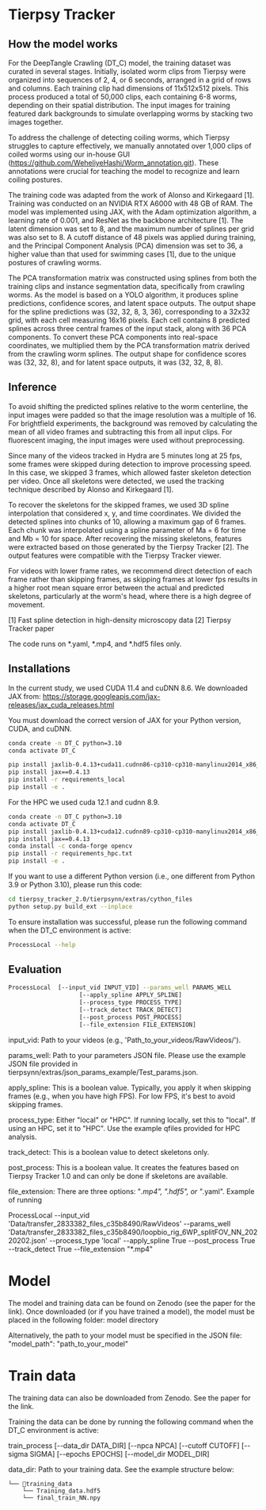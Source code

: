 # Tierpsy Tracker 

## How the model works

For the DeepTangle Crawling (DT_C) model, the training dataset was curated in several stages. Initially, isolated worm clips from Tierpsy were organized into sequences of 2, 4, or 6 seconds, arranged in a grid of rows and columns. Each training clip had dimensions of 11x512x512 pixels. This process produced a total of 50,000 clips, each containing 6-8 worms, depending on their spatial distribution. The input images for training featured dark backgrounds to simulate overlapping worms by stacking two images together.

To address the challenge of detecting coiling worms, which Tierpsy struggles to capture effectively, we manually annotated over 1,000 clips of coiled worms using our in-house GUI (https://github.com/WeheliyeHashi/Worm_annotation.git). These annotations were crucial for teaching the model to recognize and learn coiling postures.

The training code was adapted from the work of Alonso and Kirkegaard [1]. Training was conducted on an NVIDIA RTX A6000 with 48 GB of RAM. The model was implemented using JAX, with the Adam optimization algorithm, a learning rate of 0.001, and ResNet as the backbone architecture [1]. The latent dimension was set to 8, and the maximum number of splines per grid was also set to 8. A cutoff distance of 48 pixels was applied during training, and the Principal Component Analysis (PCA) dimension was set to 36, a higher value than that used for swimming cases [1], due to the unique postures of crawling worms.

The PCA transformation matrix was constructed using splines from both the training clips and instance segmentation data, specifically from crawling worms. As the model is based on a YOLO algorithm, it produces spline predictions, confidence scores, and latent space outputs. The output shape for the spline predictions was (32, 32, 8, 3, 36), corresponding to a 32x32 grid, with each cell measuring 16x16 pixels. Each cell contains 8 predicted splines across three central frames of the input stack, along with 36 PCA components. To convert these PCA components into real-space coordinates, we multiplied them by the PCA transformation matrix derived from the crawling worm splines. The output shape for confidence scores was (32, 32, 8), and for latent space outputs, it was (32, 32, 8, 8).

## Inference 

To avoid shifting the predicted splines relative to the worm centerline, the input images were padded so that the image resolution was a multiple of 16. For brightfield experiments, the background was removed by calculating the mean of all video frames and subtracting this from all input clips. For fluorescent imaging, the input images were used without preprocessing.

Since many of the videos tracked in Hydra are 5 minutes long at 25 fps, some frames were skipped during detection to improve processing speed. In this case, we skipped 3 frames, which allowed faster skeleton detection per video. Once all skeletons were detected, we used the tracking technique described by Alonso and Kirkegaard [1].

To recover the skeletons for the skipped frames, we used 3D spline interpolation that considered x, y, and time coordinates. We divided the detected splines into chunks of 10, allowing a maximum gap of 6 frames. Each chunk was interpolated using a spline parameter of Ma = 6 for time and Mb = 10 for space. After recovering the missing skeletons, features were extracted based on those generated by the Tierpsy Tracker [2]. The output features were compatible with the Tierpsy Tracker viewer.

For videos with lower frame rates, we recommend direct detection of each frame rather than skipping frames, as skipping frames at lower fps results in a higher root mean square error between the actual and predicted skeletons, particularly at the worm's head, where there is a high degree of movement.

[1] Fast spline detection in high-density microscopy data
[2] Tierpsy Tracker paper

The code runs on *.yaml, *.mp4, and *.hdf5 files only.

## Installations 

In the current study, we used CUDA 11.4 and cuDNN 8.6. We downloaded JAX from:
https://storage.googleapis.com/jax-releases/jax_cuda_releases.html

You must download the correct version of JAX for your Python version, CUDA, and cuDNN.

```bash
conda create -n DT_C python=3.10
conda activate DT_C
```
```bash
pip install jaxlib-0.4.13+cuda11.cudnn86-cp310-cp310-manylinux2014_x86_64.whl
pip install jax==0.4.13
pip install -r requirements_local
pip install -e .
```

For the HPC we used cuda 12.1 and cudnn 8.9.  
```bash
conda create -n DT_C python=3.10
conda activate DT_C
pip install jaxlib-0.4.13+cuda12.cudnn89-cp310-cp310-manylinux2014_x86_64.whl
pip install jax==0.4.13
conda install -c conda-forge opencv
pip install -r requirements_hpc.txt
pip install -e .
```


If you want to use a different Python version (i.e., one different from Python 3.9 or Python 3.10), please run this code:


```bash
cd tierpsy_tracker_2.0/tierpsynn/extras/cython_files
python setup.py build_ext --inplace
```

To ensure installation was successful, please run the following command when the DT_C environment is active:

```bash
ProcessLocal --help
```


## Evaluation

```bash
ProcessLocal  [--input_vid INPUT_VID] --params_well PARAMS_WELL
                    [--apply_spline APPLY_SPLINE]
                    [--process_type PROCESS_TYPE]
                    [--track_detect TRACK_DETECT]
                    [--post_process POST_PROCESS]
                    [--file_extension FILE_EXTENSION]
```
input_vid: Path to your videos (e.g., 'Path_to_your_videos/RawVideos/').

params_well: Path to your parameters JSON file. Please use the example JSON file provided in tierpsynn/extras/json_params_example/Test_params.json.

apply_spline: This is a boolean value. Typically, you apply it when skipping frames (e.g., when you have high FPS). For low FPS, it's best to avoid skipping frames.

process_type: Either "local" or "HPC". If running locally, set this to "local". If using an HPC, set it to "HPC". Use the example qfiles provided for HPC analysis.

track_detect: This is a boolean value to detect skeletons only.

post_process: This is a boolean value. It creates the features based on Tierpsy Tracker 1.0 and can only be done if skeletons are available.

file_extension: There are three options: "*.mp4", ".hdf5", or "*.yaml".
Example of running


ProcessLocal --input_vid 'Data/transfer_2833382_files_c35b8490/RawVideos' --params_well 'Data/transfer_2833382_files_c35b8490/loopbio_rig_6WP_splitFOV_NN_20220202.json' --process_type 'local' --apply_spline True  --post_process True --track_detect True --file_extension "*.mp4"


# Model
The model and training data can be found on Zenodo (see the paper for the link). Once downloaded (or if you have trained a model), the model must be placed in the following folder:
model directory

Alternatively, the path to your model must be specified in the JSON file:
"model_path": "path_to_your_model"


# Train data 

The training data can also be downloaded from Zenodo. See the paper for the link.

Training the data can be done by running the following command when the DT_C environment is active:

train_process [--data_dir DATA_DIR] [--npca NPCA] [--cutoff CUTOFF] [--sigma SIGMA] [--epochs EPOCHS] [--model_dir MODEL_DIR]

data_dir: Path to your training data. See the example structure below:

```
└── 📁training_data
    └── Training_data.hdf5
    └── final_train_NN.npy
```







